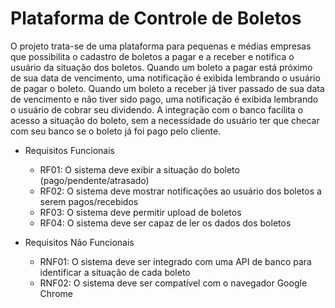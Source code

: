 # Plataforma de Controle de Boletos

  O projeto trata-se de uma plataforma para pequenas e médias empresas que possibilita o cadastro de boletos a pagar e a receber e notifica o usuário da situação dos boletos. Quando um boleto a pagar está próximo de sua data de vencimento, uma notificação é exibida lembrando o usuário de pagar o boleto. Quando um boleto a receber já tiver passado de sua data de vencimento e não tiver sido pago, uma notificação é exibida lembrando o usuário de cobrar seu dividendo. A integração com o banco facilita o acesso a situação do boleto, sem a necessidade do usuário ter que checar com seu banco se o boleto já foi pago pelo cliente.


- Requisitos Funcionais
  - RF01: O sistema deve exibir a situação do boleto (pago/pendente/atrasado)
  - RF02: O sistema deve mostrar notificações ao usuário dos boletos a serem pagos/recebidos
  - RF03: O sistema deve permitir upload de boletos
  - RF04: O sistema deve ser capaz de ler os dados dos boletos

- Requisitos Não Funcionais
  - RNF01: O sistema deve ser integrado com uma API de banco para identificar a situação de cada boleto
  - RNF02: O sistema deve ser compatível com o navegador Google Chrome
